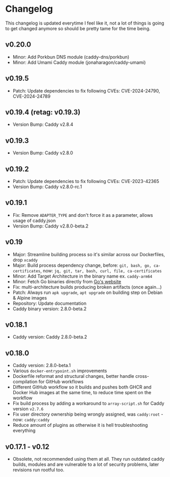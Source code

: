 # Changelog

This changelog is updated everytime I feel like it, not a lot of things is going to get changed anymore so should be pretty tame for the time being.

## v0.20.0

- Minor: Add Porkbun DNS module (caddy-dns/porkbun)
- Minor: Add Umami Caddy module (jonaharagon/caddy-umami)

## v0.19.5

- Patch: Update dependencies to fix following CVEs: CVE-2024-24790, CVE-2024-24789

## v0.19.4 (retag: v0.19.3)

- Version Bump: Caddy v2.8.4

## v0.19.3

- Version Bump: Caddy v2.8.0

## v0.19.2

- Patch: Update dependencies to fix following CVEs: CVE-2023-42365
- Version Bump: Caddy v2.8.0-rc.1

## v0.19.1 

- Fix: Remove `ADAPTER_TYPE` and don't force it as a parameter, allows usage of caddy.json
- Version Bump: Caddy v2.8.0-beta.2

## v0.19

- Major: Streamline building process so it's similar across our Dockerfiles, drop `xcaddy`
- Major: Build process dependency change, before: `git, bash, go, ca-certificates`, now: `jq, git, tar, bash, curl, file, ca-certificates`
- Minor: Add Target Architecture in the binary name ex. `caddy-arm64`
- Minor: Fetch Go binaries directly from [Go's website](https://go.dev/dl/)
- Fix: multi-architecture builds producing broken artifacts (once again...)
- Patch: Always run `apk upgrade`, `apt upgrade` on building step on Debian & Alpine images
- Repository: Update documentation
- Caddy binary version: 2.8.0-beta.2

## v0.18.1

- Caddy version: Caddy 2.8.0-beta.2

## v0.18.0

- Caddy version: 2.8.0-beta.1
- Various `docker-entrypoint.sh` improvements
- Dockerfile reformat and structural changes, better handle cross-compilation for GitHub workflows
- Different GitHub workflow so it builds and pushes both GHCR and Docker Hub images at the same time, to reduce time spent on the workflow
- Fix build process by adding a workaround to `array-script.sh` for Caddy version `v2.7.6`
- Fix user directory ownership being wrongly assigned, was `caddy:root` - now: `caddy:caddy`
- Reduce amount of plugins as otherwise it is hell troubleshooting everything

## v0.17.1 - v0.12

- Obsolete, not recommended using them at all. They run outdated caddy builds, modules and are vulnerable to a lot of security problems, later revisions run rootful too.
